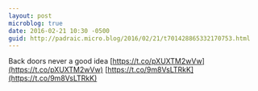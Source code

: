 ```yaml
---
layout: post
microblog: true
date: 2016-02-21 10:30 -0500
guid: http://padraic.micro.blog/2016/02/21/t701428865332170753.html
---
```

Back doors never a good idea  [https://t.co/pXUXTM2wVw](https://t.co/pXUXTM2wVw) [https://t.co/9m8VsLTRkK](https://t.co/9m8VsLTRkK)
